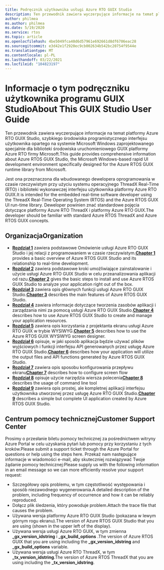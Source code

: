 ```yaml
---
title: Podręcznik użytkownika usługi Azure RTO GUIX Studio
description: Ten przewodnik zawiera wyczerpujące informacje na temat platformy Azure RTO GUIX Studio, szybkiego środowiska programistycznego interfejsu użytkownika opartego na systemie Microsoft Windows zaprojektowanego specjalnie dla biblioteki środowiska uruchomieniowego GUIX platformy Azure RTO firmy Microsoft.
author: philmea
ms.author: philmea
ms.date: 5/19/2020
ms.service: rtos
ms.topic: article
ms.openlocfilehash: 4be5049fca40d6d57961e692661d8df6706eac28
ms.sourcegitcommit: e3d42e1f2920ec9cb002634b542bc20754f9544e
ms.translationtype: MT
ms.contentlocale: pl-PL
ms.lasthandoff: 03/22/2021
ms.locfileid: "104823197"
---
```

# <a name="about-this-guix-studio-user-guide"></a><span data-ttu-id="cb2c0-103">Informacje o tym podręczniku użytkownika programu GUIX Studio</span><span class="sxs-lookup"><span data-stu-id="cb2c0-103">About This GUIX Studio User Guide</span></span>

<span data-ttu-id="cb2c0-104">Ten przewodnik zawiera wyczerpujące informacje na temat platformy Azure RTO GUIX Studio, szybkiego środowiska programistycznego interfejsu użytkownika opartego na systemie Microsoft Windows zaprojektowanego specjalnie dla biblioteki środowiska uruchomieniowego GUIX platformy Azure RTO firmy Microsoft.</span><span class="sxs-lookup"><span data-stu-id="cb2c0-104">This guide provides comprehensive information about Azure RTOS GUIX Studio, the Microsoft Windows-based rapid UI development environment specifically designed for the Azure RTOS GUIX runtime library from Microsoft.</span></span> 

<span data-ttu-id="cb2c0-105">Jest ona przeznaczona dla wbudowanego dewelopera oprogramowania w czasie rzeczywistym przy użyciu systemu operacyjnego ThreadX Real-Time (RTO) i biblioteki wykonawczej interfejsu użytkownika platformy Azure RTO GUIX.</span><span class="sxs-lookup"><span data-stu-id="cb2c0-105">It is intended for the embedded real-time software developer using the ThreadX Real-Time Operating System (RTOS) and the Azure RTOS GUIX UI run-time library.</span></span> <span data-ttu-id="cb2c0-106">Deweloper powinien znać standardowe pojęcia dotyczące platformy Azure RTO ThreadX i platformy Azure RTO GUIX.</span><span class="sxs-lookup"><span data-stu-id="cb2c0-106">The developer should be familiar with standard Azure RTOS ThreadX and Azure RTOS GUIX concepts.</span></span>

## <a name="organization"></a><span data-ttu-id="cb2c0-107">Organizacja</span><span class="sxs-lookup"><span data-stu-id="cb2c0-107">Organization</span></span>

- <span data-ttu-id="cb2c0-108">[**Rozdział 1**](guix-studio-1.md) zawiera podstawowe Omówienie usługi Azure RTO GUIX Studio i jej relacji z programowaniem w czasie rzeczywistym.</span><span class="sxs-lookup"><span data-stu-id="cb2c0-108">[**Chapter 1**](guix-studio-1.md) provides a basic overview of Azure RTOS GUIX Studio and its relationship to real-time development.</span></span>
- <span data-ttu-id="cb2c0-109">[**Rozdział 2**](guix-studio-2.md) zawiera podstawowe kroki umożliwiające zainstalowanie i użycie usługi Azure RTO GUIX Studio w celu przeanalizowania aplikacji od razu.</span><span class="sxs-lookup"><span data-stu-id="cb2c0-109">[**Chapter 2**](guix-studio-2.md) gives the basic steps to install and use Azure RTOS GUIX Studio to analyze your application right out of the box.</span></span>
- <span data-ttu-id="cb2c0-110">[**Rozdział 3**](guix-studio-3.md) zawiera opis głównych funkcji usługi Azure RTO GUIX Studio.</span><span class="sxs-lookup"><span data-stu-id="cb2c0-110">[**Chapter 3**](guix-studio-3.md) describes the main features of Azure RTOS GUIX Studio.</span></span>
- <span data-ttu-id="cb2c0-111">[**Rozdział 4**](guix-studio-4.md) zawiera informacje dotyczące tworzenia zasobów aplikacji i zarządzania nimi za pomocą usługi Azure RTO GUIX Studio.</span><span class="sxs-lookup"><span data-stu-id="cb2c0-111">[**Chapter 4**](guix-studio-4.md) describes how to use Azure RTOS GUIX Studio to create and manage your application resources.</span></span>
- <span data-ttu-id="cb2c0-112">[**Rozdział 5**](guix-studio-5.md) zawiera opis korzystania z projektanta ekranu usługi Azure RTO GUIX w trybie WYSIWYG.</span><span class="sxs-lookup"><span data-stu-id="cb2c0-112">[**Chapter 5**](guix-studio-5.md) describes how to use the Azure RTOS GUIX WYSIWYG screen designer.</span></span>
- <span data-ttu-id="cb2c0-113">[**Rozdział 6**](guix-studio-6.md) opisuje, w jaki sposób aplikacja będzie używać plików wyjściowych i funkcji interfejsu API generowanych przez usługę Azure RTO GUIX Studio.</span><span class="sxs-lookup"><span data-stu-id="cb2c0-113">[**Chapter 6**](guix-studio-6.md) describes how your application will utilize the output files and API functions generated by Azure RTOS GUIX Studio.</span></span>
- <span data-ttu-id="cb2c0-114">[**Rozdział 7**](guix-studio-7.md) zawiera opis sposobu konfigurowania przepływu ekranu</span><span class="sxs-lookup"><span data-stu-id="cb2c0-114">[**Chapter 7**](guix-studio-7.md) describes how to configure screen flow</span></span>
- <span data-ttu-id="cb2c0-115">[**Rozdział 8**](guix-studio-8.md) opisuje użycie narzędzia wiersza polecenia</span><span class="sxs-lookup"><span data-stu-id="cb2c0-115">[**Chapter 8**](guix-studio-8.md) describes the usage of command line tool</span></span>
- <span data-ttu-id="cb2c0-116">[**Rozdział 9**](guix-studio-9.md) zawiera opis prostej, ale kompletnej aplikacji interfejsu użytkownika utworzonej przez usługę Azure RTO GUIX Studio.</span><span class="sxs-lookup"><span data-stu-id="cb2c0-116">[**Chapter 9**](guix-studio-9.md) describes a simple but complete UI application created by Azure RTOS GUIX Studio.</span></span>

## <a name="customer-support-center"></a><span data-ttu-id="cb2c0-117">Centrum pomocy technicznej</span><span class="sxs-lookup"><span data-stu-id="cb2c0-117">Customer Support Center</span></span>

<span data-ttu-id="cb2c0-118">Prosimy o przesłanie biletu pomocy technicznej za pośrednictwem witryny Azure Portal w celu uzyskania pytań lub pomocy przy korzystaniu z tych kroków.</span><span class="sxs-lookup"><span data-stu-id="cb2c0-118">Please submit a support ticket through the Azure Portal for questions or help using the steps here.</span></span> <span data-ttu-id="cb2c0-119">Przekaż nam następujące informacje w wiadomości e-mail, aby skuteczniej rozwiązywać Twoje żądanie pomocy technicznej:</span><span class="sxs-lookup"><span data-stu-id="cb2c0-119">Please supply us with the following information in an email message so we can more efficiently resolve your support request:</span></span>

- <span data-ttu-id="cb2c0-120">Szczegółowy opis problemu, w tym częstotliwość występowania i sposób niezawodnego wygenerowania.</span><span class="sxs-lookup"><span data-stu-id="cb2c0-120">A detailed description of the problem, including frequency of occurrence and how it can be reliably reproduced.</span></span>
- <span data-ttu-id="cb2c0-121">Dołącz plik śledzenia, który powoduje problem.</span><span class="sxs-lookup"><span data-stu-id="cb2c0-121">Attach the trace file that causes the problem.</span></span>
- <span data-ttu-id="cb2c0-122">Używana wersja platformy Azure RTO GUIX Studio (pokazana w lewym górnym rogu ekranu).</span><span class="sxs-lookup"><span data-stu-id="cb2c0-122">The version of Azure RTOS GUIX Studio that you are using (shown in the upper left of the display).</span></span>
- <span data-ttu-id="cb2c0-123">Używana wersja usługi Azure RTO GUIX, w tym zmienna **_gx_version_idstring** i **_gx_build_options** .</span><span class="sxs-lookup"><span data-stu-id="cb2c0-123">The version of Azure RTOS GUIX that you are using including the **_gx_version_idstring** and **_gx_build_options** variable.</span></span>
- <span data-ttu-id="cb2c0-124">Używana wersja usługi Azure RTO ThreadX, w tym **_tx_version_idstring**.</span><span class="sxs-lookup"><span data-stu-id="cb2c0-124">The version of Azure RTOS ThreadX that you are using including the **_tx_version_idstring**.</span></span>
